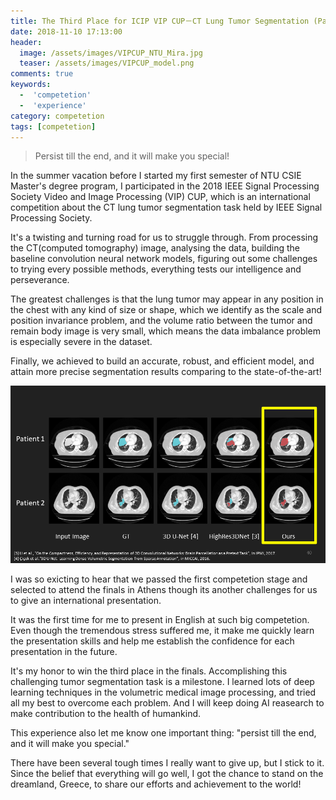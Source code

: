 ```yaml
---
title: The Third Place for ICIP VIP CUP－CT Lung Tumor Segmentation (Part 1 the Journey of the Competetion)
date: 2018-11-10 17:13:00
header:
  image: /assets/images/VIPCUP_NTU_Mira.jpg
  teaser: /assets/images/VIPCUP_model.png
comments: true
keywords:
  -  'competetion'
  -  'experience'
category: competetion
tags: [competetion]
---
```


> Persist till the end, and it will make you special!

In the summer vacation before I started my first semester of NTU CSIE Master's degree program, I participated in the 2018 IEEE Signal Processing Society Video and Image Processing (VIP) CUP, which is an international competition about the CT lung tumor segmentation task held by IEEE Signal Processing Society.

It's a twisting and turning road for us to struggle through. From processing the CT(computed tomography) image, analysing the data, building the baseline convolution neural network models, figuring out some challenges to trying every possible methods, everything tests our intelligence and perseverance.

The greatest challenges is that the lung tumor may appear in any position in the chest with any kind of size or shape, which we identify as the scale and position invariance problem, and the volume ratio between the tumor and remain body image is very small, which means the data imbalance problem is especially severe in the dataset.

Finally, we achieved to build an accurate, robust, and efficient model, and attain more precise segmentation results comparing to the state-of-the-art!

<img src="/assets/images/VIPCUP_model.png">

I was so exicting to hear that we passed the first competetion stage and selected to attend the finals in Athens though its another challenges for us to give an international presentation. 

It was the first time for me to present in English at such big competetion. Even though the tremendous stress suffered me, it make me quickly learn the presentation skills and help me establish the confidence for each presentation in the future.

It's my honor to win the third place in the finals. Accomplishing this challenging tumor segmentation task is a milestone. I learned lots of deep learning techniques in the volumetric medical image processing, and tried all my best to overcome each problem. And I will keep doing AI reasearch to make contribution to the health of humankind.

This experience also let me know one important thing: "persist till the end, and it will make you special."

There have been several tough times I really want to give up, but I stick to it. 
Since the belief that everything will go well, I got the chance to stand on the dreamland, Greece, 
to share our efforts and achievement to the world! 
